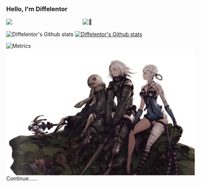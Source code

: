 ### Hello, I'm Diffelentor

![](https://visitor-badge.glitch.me/badge?page_id=Diffelentor.readme)
<img align="right" width="300" alt="🦑" src="https://count.getloli.com/get/@:Diffelentor?theme=moebooru-h">

![Diffelentor's Github stats](https://github-readme-stats.vercel.app/api?username=Diffelentor&show_icons=true)
[![Diffelentor's Github stats](https://github-readme-stats.vercel.app/api/top-langs/?username=Diffelentor&layout=compact)](https://github.com/Diffelentor/github-readme-stats)

![Metrics](https://metrics.lecoq.io/Diffelentor?template=classic&config.timezone=Asia%2FShanghai)<img align="right" wide="100" src="https://github.com/Diffelentor/Diffelentor/blob/main/source/130322172-4e4996cd-eb3d-4013-9fc2-47e573413310%20(2).png">

Continue......
